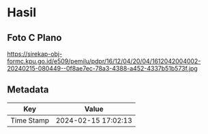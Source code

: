 # Hasil

## Foto C Plano

https://sirekap-obj-formc.kpu.go.id/e509/pemilu/pdpr/16/12/04/20/04/1612042004002-20240215-080449--0f8ae7ec-78a3-4388-a452-4337b51b573f.jpg


## Metadata

| Key        | Value               |
| ---------- | ------------------- |
| Time Stamp | 2024-02-15 17:02:13 |



